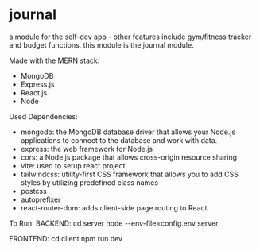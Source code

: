 # journal
a module for the self-dev app - other features include gym/fitness tracker and budget functions. this module is the journal module.

Made with the MERN stack:
- MongoDB
- Express.js
- React.js
- Node

Used Dependencies:
- mongodb: the MongoDB database driver that allows your Node.js applications to connect to the database and work with data.
- express: the web framework for Node.js
- cors: a Node.js package that allows cross-origin resource sharing
- vite: used to setup react project
- tailwindcss: utility-first CSS framework that allows you to add CSS styles by utilizing predefined class names
- postcss
- autoprefixer
- react-router-dom: adds client-side page routing to React

To Run:
BACKEND:
cd server
node --env-file=config.env server

FRONTEND:
cd client
npm run dev